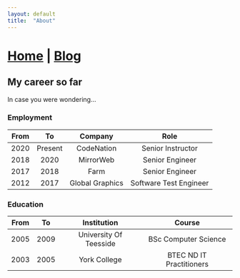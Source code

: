```yaml
---
layout: default
title:  "About"
---
```


# [Home](index.markdown) | [Blog](blog.markdown)

## My career so far

In case you were wondering...

### Employment

| From  | To      | Company         | Role                   |
| :---: | :-----: | :-------------: | :--------------------: |
| 2020  | Present | CodeNation      | Senior Instructor      |
| 2018  | 2020    | MirrorWeb       | Senior Engineer        |
| 2017  | 2018    | Farm            | Senior Engineer        |
| 2012  | 2017    | Global Graphics | Software Test Engineer |


### Education

| From  | To      | Institution            | Course                   |
| :---: | :-----: | :--------------------: | :----------------------: |
| 2005  | 2009    | University Of Teesside | BSc Computer Science     |
| 2003  | 2005    | York College           | BTEC ND IT Practitioners |
